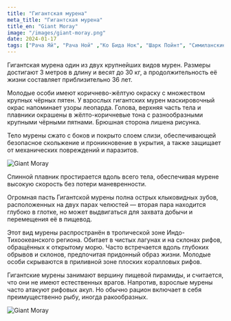 ```yaml
---
title: "Гигантская мурена"
meta_title: "Гигантская мурена"
title_en: "Giant Moray"
image: "/images/giant-moray.png"
date: 2024-01-17
tags: ["Рача Яй", "Рача Ной" ,"Ко Бида Нок", "Шарк Пойнт", "Симиланские острова"]
---
```


Гигантская мурена один из двух крупнейших видов мурен. Размеры достигают 3 метров в длину и весят до 30 кг, а продолжительность её жизни составляет приблизительно 36 лет.

Молодые особи имеют коричнево-жёлтую окраску с множеством крупных чёрных пятен. У взрослых гигантских мурен маскировочный окрас напоминает узоры леопарда. Голова, верхняя часть тела и плавники окрашены в жёлто-коричневые тона с разнообразными крупными чёрными пятнами. Брюшная сторона лишена рисунка.

Тело мурены сжато с боков и покрыто слоем слизи, обеспечивающей безопасное скольжение и проникновение в укрытия, а также защищает от механических повреждений и паразитов.

![Giant Moray](https://github.com/Muratov-Egor/diversnotes/blob/master/assets/images/giant-moray-2.png?raw=true "Giant Moray")

Спинной плавник простирается вдоль всего тела, обеспечивая мурене высокую скорость без потери маневренности.

Огромная пасть Гигантской мурены полна острых клыковидных зубов, расположенных на двух парах челюстей — вторая пара находится глубоко в глотке, но может выдвигаться для захвата добычи и перемещения её в пищевод.

Этот вид мурены распространён в тропической зоне Индо-Тихоокеанского региона. Обитает в чистых лагунах и на склонах рифов, обращённых к открытому морю. Часто встречается вдоль глубоких обрывов и склонов, предпочитая придонный образ жизни. Молодые особи скрываются в приливной зоне плоских коралловых рифов.

Гигантские мурены занимают вершину пищевой пирамиды, и считается, что они не имеют естественных врагов. Напротив, взрослые мурены часто атакуют рифовых акул. Но обычно рацион включает в себя преимущественно рыбу, иногда ракообразных.

![Giant Moray](https://github.com/Muratov-Egor/diversnotes/blob/master/assets/images/giant-moray-3.png?raw=true "Giant Moray")
